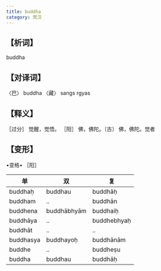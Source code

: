 ```yaml
---
title: buddha
category: 梵汉
---
```

## 【析词】
buddha
## 【对译词】

〈巴〉	buddha
〈藏〉	sangs rgyas

## 【释义】
［过分］ 觉醒，觉悟。
［阳］ 佛，佛陀。〔古〕 佛，佛陀。觉者
## 【变形】 
•变格•
［阳］

|单|	双|	复|
| - | - | - |
|buddhaḥ|	buddhau|	buddhāḥ|
|buddham|	..|	buddhān|
|buddhena|	buddhābhyām|	buddhaiḥ|
|buddhāya|	..|	buddhebhyaḥ|
|buddhāt|	..|	..|
|buddhasya|	buddhayoḥ|	buddhānām|
|buddhe|	..|	buddheṣu|
|buddha|	buddhau|	buddhāḥ|
